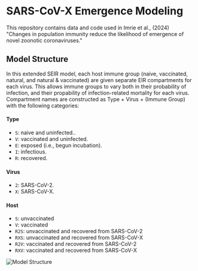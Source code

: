 # SARS-CoV-X Emergence Modeling
This repository contains data and code used in Imrie et al., (2024) "Changes in population immunity reduce the likelihood of emergence of novel zoonotic coronaviruses."

## Model Structure
In this extended SEIR model, each host immune group (naive, vaccinated, natural, and natural & vaccinated) are given separate EIR compartments for each virus. This allows immune groups to vary both in their probability of infection, and their propability of infection-related mortality for each virus.<br>
Compartment names are constructed as Type + Virus + (Immune Group) with the following categories:
#### Type
- `S`: naive and uninfected..
- `V`: vaccinated and uninfected.
- `E`: exposed (i.e., begun incubation).
- `I`: infectious.
- `R`: recovered.
#### Virus
- `2`: SARS-CoV-2.
- `X`: SARS-CoV-X.
#### Host
- `S`: unvaccinated
- `V`: vaccinated
- `R2S`: unvaccinated and recovered from SARS-CoV-2
- `RXS`: unvaccinated and recovered from SARS-CoV-X
- `R2V`: vaccinated and recovered from SARS-CoV-2
- `RXV`: vaccinated and recovered from SARS-CoV-X

<img src="https://github.com/ryanmimrie/Publications-2024-SARSX-Emergence-Modeling/blob/main/img/Model%20Structure.png" alt="Model Structure" style="display: block; margin: auto;">
